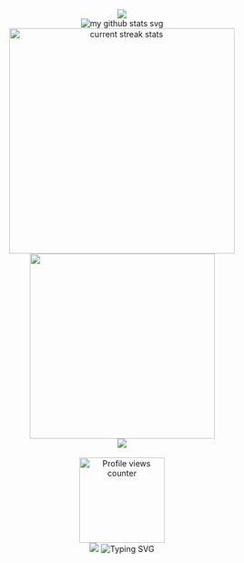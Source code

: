 <div align="center"> 
<img src="https://capsule-render.vercel.app/api?type=waving&height=249&color=0:eb008b,100:8f33c4&text=WerdsMind&descAlignY=16&descAlign=20&section=header&reversal=false&textBg=false&fontColor=ffffff&fontSize=89&fontAlignY=36&animation=fadeIn&strokeWidth=0&desc=>WELCOME_TO:">
</div>

<!-- my github stats text start -->
<div align="center"> 
    <img loading="lazy" align="center" src="https://readme-typing-svg.demolab.com?font=Poppins&weight=600&size=21&duration=1&pause=1&color=cb24b9&center=true&vCenter=true&repeat=false&width=200&height=21&lines=MY+GITHUB+STATS" alt="my github stats svg" />
</div>
<!-- my github stats text end -->

<div align="center">
  <!-- github streak start for dark/light theme -->
  <picture>
    <source media="(prefers-color-scheme: dark)" srcset="https://github-readme-streak-stats-mnex.vercel.app?user=WerdsMind&hide_border=true&date_format=j%20M%5B%20Y%5D&background=00000000&stroke=8F33C4&border=0D1117&ring=EB008B&fire=FFFFFF&currStreakNum=FFFFFF&sideNums=FFFFFF&currStreakLabel=EB008B&sideLabels=EB008B&excludeDaysLabel=EB008B&dates=FFFFFF">
<img loading="lazy" width=396 src="https://github-readme-streak-stats-mnex.vercel.app?user=WerdsMind&hide_border=true&date_format=j%20M%5B%20Y%5D&background=f7f7f7&stroke=8F33C4&border=000000&ring=EB008B&fire=000000&currStreakNum=000000&sideNums=000000&currStreakLabel=EB008B&sideLabels=EB008B&excludeDaysLabel=EB008B&dates=000000" alt="current streak stats" />
  </picture>
</div>
    <!-- github streak end -->
    <!-- github most used languages start -->
    <div align="center">
  <picture>
    <source media="(prefers-color-scheme: light)" srcset= "https://github-readme-stats-mnex.vercel.app/api/top-langs/?username=WerdsMind&hide_title=false&count_private=true&hide=c%23,powershell,Mathematica,Ruby,Objective-C,Objective-C%2b%2b,Cuda&title_color=EB008B&text_color=000000&icon_color=61dafb&bg_color=f7f7f7&langs_count=8&layout=compact&border_color=61dafb&hide_border=false" alt="most used language stats">
    <img loading="lazy" width=325 src="https://github-readme-stats-mnex.vercel.app/api/top-langs/?username=WerdsMind&hide_title=true&count_private=true&hide=c%23,powershell,Mathematica,Ruby,Objective-C,Objective-C%2b%2b,Cuda&title_color=EB008B&text_color=FFFFFF&icon_color=61dafb&bg_color=00000000&langs_count=8&layout=compact&border_color=61dafb&hide_border=true"/>
  </picture>
</div>
    <!-- github most used languages end -->
</div>


<div align="center">
  <!-- GitHub profile trophy -->
  <picture>
    <source media="(prefers-color-scheme: light)" srcset="https://github-profile-trophy-mnex.vercel.app?username=WerdsMind&theme=darkhub&no-bg=true&no-frame=false&row=3&column=3" alt="github profile trophy">
    <img loading="lazy" src="https://github-profile-trophy-mnex.vercel.app?username=WerdsMind&rank=SECRET,SSS,SS,S,AAA,AA,A,B&theme=radical&no-bg=true&no-frame=true&row=3&column=3"/>
  </picture>
</div>

</br>

<div align="center">
  <!-- Profile views counter -->
  <picture>
    <!-- Tema oscuro -->
    <source media="(prefers-color-scheme: dark)" srcset="https://komarev.com/ghpvc/?username=WerdsMind&label=PROFILE+VIEWS&style=flat-square&color=cb24b9">
    <!-- Tema claro -->
    <img align="center" width="150" src="https://komarev.com/ghpvc/?username=WerdsMind&label=PROFILE+VIEWS&style=flat-square&color=cb24b9" alt="Profile views counter" />
  </picture>
</div>


<div align="center"> 
    <img src="https://capsule-render.vercel.app/api?type=waving&height=150&color=0:eb008b,100:8f33c4&section=footer">
    <img src="https://readme-typing-svg.demolab.com?font=Orbitron&duration=3000&pause=2000&center=true&random=true&color=cb24b9&width=435&lines=Welcome+to+my+Github+profile;Bienvenidos+a+mi+perfil+de+Github;Sigueme+para+ver+m%C3%A1s+proyectos;Follow+me+for+more+projects;Hello+world!!!;Ingeniero+de+software" alt="Typing SVG" />
</div>
